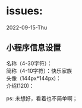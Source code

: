 # issues:
2022-09-15-Thu
## 小程序信息设置
名称（4-30字符）：  
简称（4-10字符）：快乐家族  
头像（144px*144px)：  
介绍(120)：  

ps: 未想好，看着也不简单啊；
